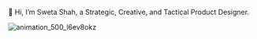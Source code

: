 👋 Hi, I’m Sweta Shah, a Strategic, Creative, and Tactical Product Designer.


![animation_500_l6ev8okz](https://user-images.githubusercontent.com/106302376/182820105-cd86a1a1-98ac-474a-8795-ddb2bf732c12.gif)
